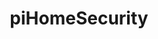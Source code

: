---
title: piHomeSecurity
website: https://securepenning.firebaseapp.com/
github: https://github.com/BrendonPierson/piNodeHomeSecurity
image: /media/securePenning.png
description: A home automation system with mobile-first web interface. The system collects sensor data using two RaspberryPi's running node servers that update a firebase database. The data is then displayed in real time using angular. When an alarm is tripped, a siren plays locally and the home owner is notified by text message.
---